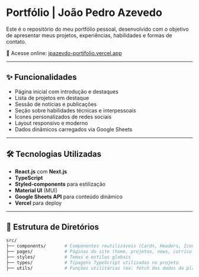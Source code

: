 # Portfólio | João Pedro Azevedo

Este é o repositório do meu portfólio pessoal, desenvolvido com o objetivo de apresentar meus projetos, experiências, habilidades e formas de contato.

🔗 Acesse online: [jpazevdo-portifolio.vercel.app](https://jpazevdo-portifolio.vercel.app/)

---

## ✨ Funcionalidades

- Página inicial com introdução e destaques
- Lista de projetos em destaque
- Sessão de notícias e publicações
- Seção sobre habilidades técnicas e interpessoais
- Ícones personalizados de redes sociais
- Layout responsivo e moderno
- Dados dinâmicos carregados via Google Sheets

---

## 🛠️ Tecnologias Utilizadas

- **React.js** com **Next.js**
- **TypeScript**
- **Styled-components** para estilização
- **Material UI** (MUI)
- **Google Sheets API** para conteúdo dinâmico
- **Vercel** para deploy

---

## 📁 Estrutura de Diretórios

```bash
src/
├── components/       # Componentes reutilizáveis (Cards, Headers, Icons, etc.)
├── pages/            # Páginas do site (home, projetos, news, currículo, etc.)
├── styles/           # Temas e estilos globais
├── types/            # Tipagens TypeScript utilizadas no projeto
├── utils/            # Funções utilitárias (ex: fetch dos dados da planilha)
